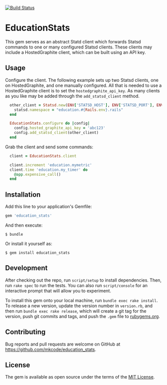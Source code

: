[![Build Status](https://travis-ci.org/mkcode/education_stats.svg?branch=master)](https://travis-ci.org/mkcode/education_stats)

# EducationStats

This gem serves as an abstract Statd client which forwards Statsd commands to
one or many configured Statsd clients. These clients may include a
HostedGraphite client, which can be built using an API key.

## Usage

Configure the client. The following example sets up two Statsd clients, one on
HostedGraphite, and one manually configured. All that is needed to use a
HostedGraphite client is to set the `hostedgraphite_api_key`. As many clients as
you like may be added through the `add_statsd_client` method.

```ruby
  other_client = Statsd.new(ENV['STATSD_HOST'], ENV['STATSD_PORT'], ENV['STATSD_KEY']).tap do |statsd|
    statsd.namespace = "education.#{Rails.env}.rails"
  end

  EducationStats.configure do |config|
    config.hosted_graphite_api_key = 'abc123'
    config.add_statsd_client(other_client)
  end
```

Grab the client and send some commands:

```ruby
  client = EducationStats.client

  client.increment 'education.mymetric'
  client.time 'education.my_timer' do
    @app.expensive_call()
  end
```

## Installation

Add this line to your application's Gemfile:

```ruby
gem 'education_stats'
```

And then execute:

    $ bundle

Or install it yourself as:

    $ gem install education_stats

## Development

After checking out the repo, run `script/setup` to install dependencies. Then, run `rake spec` to run the tests. You can also run `script/console` for an interactive prompt that will allow you to experiment.

To install this gem onto your local machine, run `bundle exec rake install`. To release a new version, update the version number in `version.rb`, and then run `bundle exec rake release`, which will create a git tag for the version, push git commits and tags, and push the `.gem` file to [rubygems.org](https://rubygems.org).

## Contributing

Bug reports and pull requests are welcome on GitHub at https://github.com/mkcode/education_stats.


## License

The gem is available as open source under the terms of the [MIT License](http://opensource.org/licenses/MIT).

